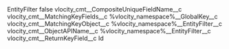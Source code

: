 <?xml version="1.0" encoding="UTF-8"?>
<CustomMetadata xmlns="http://soap.sforce.com/2006/04/metadata" xmlns:xsi="http://www.w3.org/2001/XMLSchema-instance" xmlns:xsd="http://www.w3.org/2001/XMLSchema">
    <label>EntityFilter</label>
    <protected>false</protected>
    <values>
        <field>vlocity_cmt__CompositeUniqueFieldName__c</field>
        <value xsi:nil="true"/>
    </values>
    <values>
        <field>vlocity_cmt__MatchingKeyFields__c</field>
        <value xsi:type="xsd:string">%vlocity_namespace%__GlobalKey__c</value>
    </values>
    <values>
        <field>vlocity_cmt__MatchingKeyObject__c</field>
        <value xsi:type="xsd:string">%vlocity_namespace%__EntityFilter__c</value>
    </values>
    <values>
        <field>vlocity_cmt__ObjectAPIName__c</field>
        <value xsi:type="xsd:string">%vlocity_namespace%__EntityFilter__c</value>
    </values>
    <values>
        <field>vlocity_cmt__ReturnKeyField__c</field>
        <value xsi:type="xsd:string">Id</value>
    </values>
</CustomMetadata>

